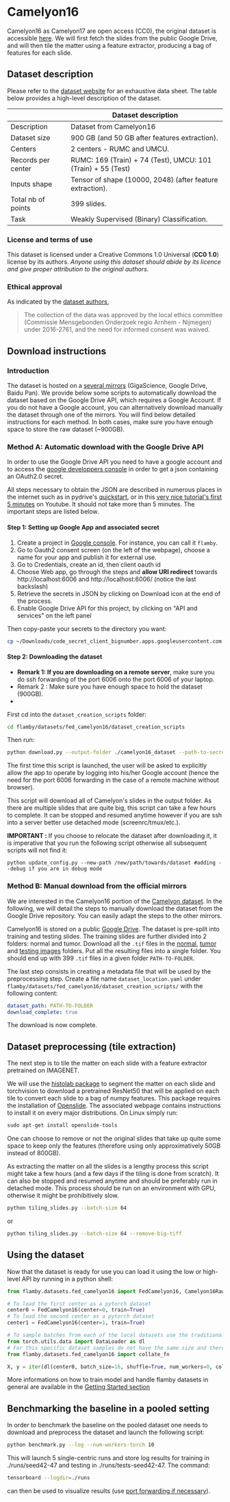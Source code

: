 # Camelyon16

Camelyon16 as Camelyon17 are open access (CC0), the original dataset is accessible [here](https://camelyon17.grand-challenge.org/Data/).
We will first fetch the slides from the public Google Drive, and will then tile
the matter using a feature extractor, producing a bag of features for each slide.

## Dataset description
Please refer to the [dataset website](https://camelyon17.grand-challenge.org/Data/)
for an exhaustive data sheet. The table below provides a high-level description
of the dataset.

|                    | Dataset description
|--------------------| -----------------------------------------------------------------------------------------------
| Description        | Dataset from Camelyon16
| Dataset size       | 900 GB (and 50 GB after features extraction).
| Centers            | 2 centers - RUMC and UMCU.
| Records per center | RUMC: 169 (Train) + 74 (Test), UMCU: 101 (Train) + 55 (Test)
| Inputs shape       | Tensor of shape (10000, 2048) (after feature extraction).
| Total nb of points | 399 slides.
| Task               | Weakly Supervised (Binary) Classification.

### License and terms of use
This dataset is licensed under a Creative Commons 1.0 Universal (**CC0 1.0**) license by its authors.
*Anyone using this dataset should abide by its licence and*
*give proper attribution to the original authors.*

### Ethical approval
As indicated by the [dataset authors](https://academic.oup.com/gigascience/article/7/6/giy065/5026175#117856619),
> The collection of the data was approved by the local ethics committee
> (Commissie Mensgebonden Onderzoek regio Arnhem - Nijmegen) under 2016-2761,
> and the need for informed consent was waived.



## Download instructions

### Introduction
The dataset is hosted on a [several mirrors](https://camelyon17.grand-challenge.org/Data/) (GigaScience, Google Drive, Baidu Pan).
We provide below some scripts to automatically download the dataset
based on the Google Drive API, which requires a Google Account.
If you do not have a Google account, you can alternatively download
manually the dataset through one of the mirrors.
You will find below detailed instructions for each method.
In both cases, make sure you have enough space to store the raw dataset (~900GB).

### Method A: Automatic download with the Google Drive API

In order to use the Google Drive API you need to have a google account and to access the [google developpers console](https://console.cloud.google.com/apis/credentials/consent?authuser=1) in order to get a json containing an OAuth2.0 secret.

All steps necessary to obtain the JSON are described in numerous places in the internet such as in pydrive's [quickstart](https://pythonhosted.org/PyDrive/quickstart.html), or in this [very nice tutorial's first 5 minutes](https://www.youtube.com/watch?v=1y0-IfRW114) on Youtube.
It should not take more than 5 minutes. The important steps are listed below.

#### Step 1: Setting up Google App and associated secret

1. Create a project in [Google console](https://console.cloud.google.com/apis/credentials/consent?authuser=1). For instance, you can call it `flamby`.
2. Go to Oauth2 consent screen (on the left of the webpage), choose a name for your app and publish it for external use.
3. Go to Credentials, create an id, then client oauth id
4. Choose Web app, go through the steps and **allow URI redirect** towards http://localhost:6006 and http://localhost:6006/ (notice the last backslash)
5. Retrieve the secrets in JSON by clicking on Download icon at the end of the process.
6. Enable Google Drive API for this project, by clicking on "API and services" on the left panel

Then copy-paste your secrets to the directory you want:

```bash
cp ~/Downloads/code_secret_client_bignumber.apps.googleusercontent.com.json client_secrets.json
```

#### Step 2: Downloading the dataset

- **Remark 1: If you are downloading on a remote server**, make sure you do ssh forwarding of the port 6006 onto the port 6006 of your laptop.
- Remark 2 : Make sure you have enough space to hold the dataset (900GB).
-
First cd into the `dataset_creation_scripts` folder:
```bash
cd flamby/datasets/fed_camelyon16/dataset_creation_scripts
```

Then run:

```bash
python download.py --output-folder ./camelyon16_dataset --path-to-secret /path/towards/client_secrets.json --port 6006
```

The first time this script is launched, the user will be asked to explicitly allow the app to operate by logging into his/her Google account (hence the need for the port 6006 forwarding in the case of a remote machine without browser).

This script will download all of Camelyon's slides in the output folder. As there are multiple
slides that are quite big, this script can take a few hours to complete. It can be stopped and
resumed anytime however if you are ssh into a server better use detached mode (screenrc/tmux/etc.).

**IMPORTANT :** If you choose to relocate the dataset after downloading it, it is
imperative that you run the following script otherwise all subsequent scripts will not find it:
```
python update_config.py --new-path /new/path/towards/dataset #adding --debug if you are in debug mode
```

### Method B: Manual download from the official mirrors
We are interested in the Camelyon16 portion of the [Camelyon dataset](https://camelyon17.grand-challenge.org/Data/).
In the following, we will detail the steps to manually download the dataset
from the Google Drive repository.
You can easily adapt the steps to the other mirrors.

Camelyon16 is stored on a public [Google Drive](https://drive.google.com/drive/folders/0BzsdkU4jWx9Bb19WNndQTlUwb2M?resourcekey=0-FREBAxB4QK4bt9Zch_g5Mg).
The dataset is pre-split into training and testing slides. The training slides
are further divided into 2 folders: normal and tumor.
Download all the `.tif` files in the [normal](https://drive.google.com/drive/folders/0BzsdkU4jWx9BNUFqRE81QS04eDg?resourcekey=0-p6LFOzRfCTfyi_JpshhoTQ),
[tumor](https://drive.google.com/drive/folders/0BzsdkU4jWx9BUzVXeUg0dUNOR1U?resourcekey=0-dODmENBQPCw06DITRJfnfg) and [testing images](https://drive.google.com/drive/folders/0BzsdkU4jWx9BWk11WEtZZUNFY0U?resourcekey=0-U0E7SyHPJeQd77VAi3z15Q) folders.
Put all the resulting files into a single folder.
You should end up with 399 `.tif` files in a given folder `PATH-TO-FOLDER`.

The last step consists in creating a metadata file that will be used by the
preprocessing step. Create a file name `dataset_location.yaml` under
`flamby/datasets/fed_camelyon16/dataset_creation_scripts/` with the following content:

```yaml
dataset_path: PATH-TO-FOLDER
download_complete: true
```

The download is now complete.
## Dataset preprocessing (tile extraction)

The next step is to tile the matter on each slide with a feature extractor pretrained on IMAGENET.

We will use the [histolab package](https://github.com/histolab/histolab) to segment the matter on each slide and torchvision to download a pretrained ResNet50 that will be applied on each tile to convert each slide to a bag of numpy features.
This package requires the installation of [Openslide](https://openslide.org/download/). The associated webpage contains instructions to install it on every major distributions. On Linux simply run:

```python
sudo apt-get install openslide-tools
```

One can choose to remove or not the original slides that take up quite some space to keep only the features (therefore using only approximatively 50GB instead of 800GB).

As extracting the matter on all the slides is a lengthy process this script might take a few hours (and a few days if the tiling is done from scratch).
It can also be stopped and resumed anytime and should be preferably run in detached mode.
This process should be run on an environment with GPU, otherwise it might be prohibitively slow.

```bash
python tiling_slides.py --batch-size 64
```

or

```bash
python tiling_slides.py --batch-size 64 --remove-big-tiff
```

## Using the dataset

Now that the dataset is ready for use you can load it using the low or high-level API
by running in a python shell:

```python
from flamby.datasets.fed_camelyon16 import FedCamelyon16, Camelyon16Raw

# To load the first center as a pytorch dataset
center0 = FedCamelyon16(center=0, train=True)
# To load the second center as a pytorch dataset
center1 = FedCamelyon16(center=1, train=True)

# To sample batches from each of the local datasets use the traditional pytorch API
from torch.utils.data import DataLoader as dl
# For this specific dataset samples do not have the same size and therefore batching requires padding implemented in collate_fn
from flamby.datasets.fed_camelyon16 import collate_fn

X, y = iter(dl(center0, batch_size=16, shuffle=True, num_workers=0, collate_fn=collate_fn)).next()

```
More informations on how to train model and handle flamby datasets in general are available in the [Getting Started section](../../../Quickstart.md)

## Benchmarking the baseline in a pooled setting

In order to benchmark the baseline on the pooled dataset one needs to download and preprocess the dataset and launch the following script:

```bash
python benchmark.py --log --num-workers-torch 10
```

This will launch 5 single-centric runs and store log results for training in ./runs/seed42-47 and testing in ./runs/tests-seed42-47.
The command:

```bash
tensorboard --logdir=./runs
````

can then be used to visualize results (use [port forwarding if necessary](https://stackoverflow.com/questions/37987839/how-can-i-run-tensorboard-on-a-remote-server)).
